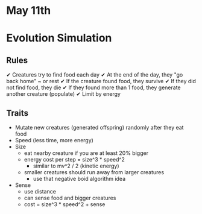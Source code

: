 # May 11th

# Evolution Simulation

## Rules

✔ Creatures try to find food each day
✔ At the end of the day, they "go back home" ~ or rest
✔ If the creature found food, they survive
✔ If they did not find food, they die
✔ If they found more than 1 food, they generate another creature (populate)
✔ Limit by energy

## Traits

- Mutate new creatures (generated offspring) randomly after they eat food
- Speed (less time, more energy)
- Size
  - eat nearby creature if you are at least 20% bigger
  - energy cost per step = size^3 \* speed^2
    - similar to mv^2 / 2 (kinetic energy)
  - smaller creatures should run away from larger creatures
    - use that negative boid algorithm idea
- Sense
  - use distance
  - can sense food and bigger creatures
  - cost = size^3 \* speed^2 + sense
